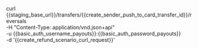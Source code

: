
curl {{staging_base_url}}/transfers/{{create_sender_push_to_card_transfer_id}}/reversals \
    -H "Content-Type: application/vnd.json+api" \
    -u  {{basic_auth_username_payouts}}:{{basic_auth_password_payouts}} \
    -d  '{{create_refund_scenario_curl_request}}'
